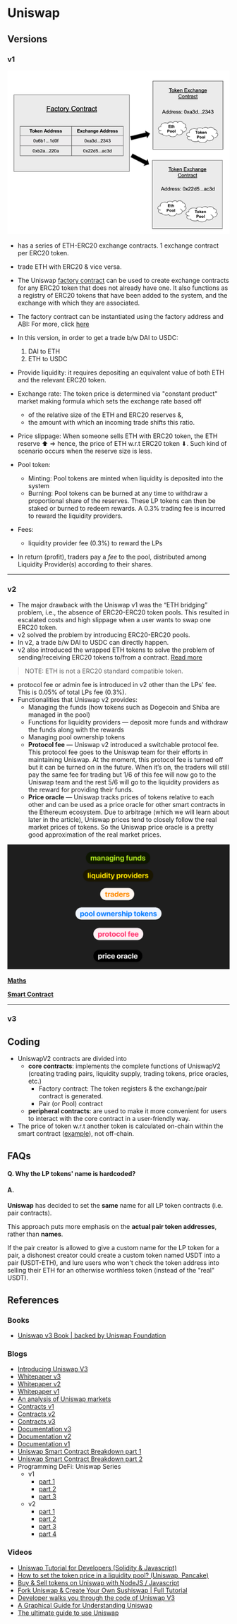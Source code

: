 # Uniswap

## Versions

### v1

![Uniswap v1 contract overview](../../img/uniswap_v1_contract_overview.png)

- has a series of ETH-ERC20 exchange contracts. 1 exchange contract per ERC20 token.
- trade ETH with ERC20 & vice versa.
- The Uniswap [factory contract](https://github.com/Uniswap/uniswap-v1/blob/master/contracts/uniswap_factory.vy) can be used to create exchange contracts for any ERC20 token that does not already have one. It also functions as a registry of ERC20 tokens that have been added to the system, and the exchange with which they are associated.
- The factory contract can be instantiated using the factory address and ABI: For more, click [here](https://docs.uniswap.org/protocol/V1/guides/connect-to-uniswap)
- In this version, in order to get a trade b/w DAI to USDC:

  1. DAI to ETH
  2. ETH to USDC

- Provide liquidity: it requires depositing an equivalent value of both ETH and the relevant ERC20 token.
- Exchange rate: The token price is determined via "constant product" market making formula which sets the exchange rate based off
  - of the relative size of the ETH and ERC20 reserves &,
  - the amount with which an incoming trade shifts this ratio.
- Price slippage: When someone sells ETH with ERC20 token, the ETH reserve ⬆ => hence, the price of ETH w.r.t ERC20 token ⬇. Such kind of scenario occurs when the reserve size is less.
- Pool token:
  - Minting: Pool tokens are minted when liquidity is deposited into the system
  - Burning: Pool tokens can be burned at any time to withdraw a proportional share of the reserves. These LP tokens can then be staked or burned to redeem rewards. A 0.3% trading fee is incurred to reward the liquidity providers.
- Fees:

  - liquidity provider fee (0.3%) to reward the LPs

- In return (profit), traders pay a _fee_ to the pool, distributed among Liquidity Provider(s) according to their shares.

---

### v2

- The major drawback with the Uniswap v1 was the “ETH bridging” problem, i.e., the absence of ERC20-ERC20 token pools. This resulted in escalated costs and high slippage when a user wants to swap one ERC20 token.
- v2 solved the problem by introducing ERC20-ERC20 pools.
- In v2, a trade b/w DAI to USDC can directly happen.
- v2 also introduced the wrapped ETH tokens to solve the problem of sending/receiving ERC20 tokens to/from a contract. [Read more](https://academy.binance.com/en/glossary/wrapped-ether)

> NOTE: ETH is not a ERC20 standard compatible token.

- protocol fee or admin fee is introduced in v2 other than the LPs' fee. This is 0.05% of total LPs fee (0.3%).
- Functionalities that Uniswap v2 provides:
  - Managing the funds (how tokens such as Dogecoin and Shiba are managed in the pool)
  - Functions for liquidity providers — deposit more funds and withdraw the funds along with the rewards
  - Managing pool ownership tokens
  - **Protocol fee** — Uniswap v2 introduced a switchable protocol fee. This protocol fee goes to the Uniswap team for their efforts in maintaining Uniswap. At the moment, this protocol fee is turned off but it can be turned on in the future. When it’s on, the traders will still pay the same fee for trading but 1/6 of this fee will now go to the Uniswap team and the rest 5/6 will go to the liquidity providers as the reward for providing their funds.
  - **Price oracle** — Uniswap tracks prices of tokens relative to each other and can be used as a price oracle for other smart contracts in the Ethereum ecosystem. Due to arbitrage (which we will learn about later in the article), Uniswap prices tend to closely follow the real market prices of tokens. So the Uniswap price oracle is a pretty good approximation of the real market prices.

![uniswap v2 functionalities](../../img/uniswap_v2_functionalities.png)

**[Maths](./maths.md)**

**[Smart Contract](./smart_contract.md)**

---

### v3

## Coding

- UniswapV2 contracts are divided into
  - **core contracts**: implements the complete functions of UniswapV2 (creating trading pairs, liquidity supply, trading tokens, price oracles, etc.)
    - Factory contract: The token registers & the exchange/pair contract is generated.
    - Pair (or Pool) contract
  - **peripheral contracts**: are used to make it more convenient for users to interact with the core contract in a user-friendly way.
- The price of token w.r.t another token is calculated on-chain within the smart contract ([example](https://github.com/abhi3700/evm_contracts_defiavgprice)), not off-chain.

## FAQs

#### Q. Why the LP tokens' name is hardcoded?

#### A.

**Uniswap** has decided to set the **same** name for all LP token contracts (i.e. pair contracts).

This approach puts more emphasis on the **actual pair token addresses**, rather than **names**.

If the pair creator is allowed to give a custom name for the LP token for a pair, a dishonest creator could create a custom token named USDT into a pair (USDT-ETH), and lure users who won't check the token address into selling their ETH for an otherwise worthless token (instead of the "real" USDT).

## References

### Books

- [Uniswap v3 Book | backed by Uniswap Foundation](https://uniswapv3book.com/)

### Blogs

- [Introducing Uniswap V3](https://uniswap.org/blog/uniswap-v3/)
- [Whitepaper v3](https://uniswap.org/whitepaper-v3.pdf)
- [Whitepaper v2](https://uniswap.org/whitepaper.pdf)
- [Whitepaper v1](https://hackmd.io/@HaydenAdams/HJ9jLsfTz)
- [An analysis of Uniswap markets](https://web.stanford.edu/~guillean/papers/uniswap_analysis.pdf)
- [Contracts v1](https://github.com/Uniswap/uniswap-v1)
- [Contracts v2](https://github.com/Uniswap/uniswap-v2-core)
- [Contracts v3](https://github.com/Uniswap/uniswap-v3-core)
- [Documentation v3](https://docs.uniswap.org/)
- [Documentation v2](https://docs.uniswap.org/V2/concepts/protocol-overview/01-how-uniswap-works)
- [Documentation v1](https://docs.uniswap.org/V1/concepts/frontend-integration/01-connect-to-uniswap)
- [Uniswap Smart Contract Breakdown part 1](https://betterprogramming.pub/uniswap-smart-contract-breakdown-ea20edf1a0ff)
- [Uniswap Smart Contract Breakdown part 2](https://betterprogramming.pub/uniswap-smart-contract-breakdown-part-2-b9ea2fca65d1)
- Programming DeFi: Uniswap Series
  - v1
    - [part 1](https://jeiwan.net/posts/programming-defi-uniswap-1/)
    - [part 2](https://jeiwan.net/posts/programming-defi-uniswap-2/)
    - [part 3](https://jeiwan.net/posts/programming-defi-uniswap-3/)
  - v2
    - [part 1](https://jeiwan.net/posts/programming-defi-uniswapv2-1/)
    - [part 2](https://jeiwan.net/posts/programming-defi-uniswapv2-2/)
    - [part 3](https://jeiwan.net/posts/programming-defi-uniswapv2-3/)
    - [part 4](https://jeiwan.net/posts/programming-defi-uniswapv2-4/)

### Videos

- [Uniswap Tutorial for Developers (Solidity & Javascript)](https://www.youtube.com/watch?v=0Im5iaYoz1Y)
- [How to set the token price in a liquidity pool? (Uniswap, Pancake)](https://www.youtube.com/watch?v=yzdh5RRWxAk)
- [Buy & Sell tokens on Uniswap with NodeJS / Javascript](https://www.youtube.com/watch?v=QgBweHjhh1g)
- [Fork Uniswap & Create Your Own Sushiswap | Full Tutorial](https://www.youtube.com/watch?v=U3fTTqHy7F4)
- [Developer walks you through the code of Uniswap V3](https://www.youtube.com/watch?v=WCLsIcjLSXc)
- [A Graphical Guide for Understanding Uniswap](https://docs.ethhub.io/guides/graphical-guide-for-understanding-uniswap/)
- [The ultimate guide to use Uniswap](https://defitutorials.substack.com/p/the-ultimate-guide-to-uniswap)
